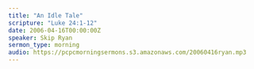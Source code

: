 ```yaml
---
title: "An Idle Tale"
scripture: "Luke 24:1-12"
date: 2006-04-16T00:00:00Z
speaker: Skip Ryan
sermon_type: morning
audio: https://pcpcmorningsermons.s3.amazonaws.com/20060416ryan.mp3 
---
```



